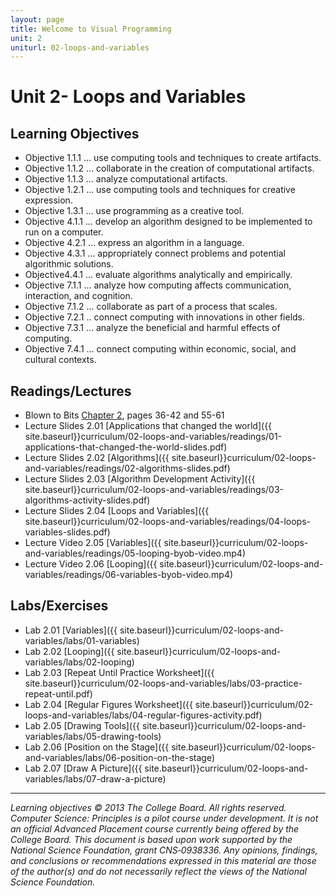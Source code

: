 ```yaml
---
layout: page
title: Welcome to Visual Programming
unit: 2
uniturl: 02-loops-and-variables
---
```



Unit 2- Loops and Variables
======================================


Learning Objectives
-------------------
 * Objective 1.1.1 … use computing tools and techniques to create artifacts.
 * Objective 1.1.2 … collaborate in the creation of computational artifacts.
 * Objective 1.1.3 … analyze computational artifacts.
 * Objective 1.2.1 … use computing tools and techniques for creative expression.
 * Objective 1.3.1 … use programming as a creative tool.
 * Objective 4.1.1 … develop an algorithm designed to be implemented to run on a computer.
 * Objective 4.2.1 … express an algorithm in a language.
 * Objective 4.3.1 … appropriately connect problems and potential algorithmic solutions.
 * Objective4.4.1 … evaluate algorithms analytically and empirically.
 * Objective 7.1.1 … analyze how computing affects communication, interaction, and cognition.
 * Objective 7.1.2 … collaborate as part of a process that scales. 
 * Objective 7.2.1 .. connect computing with innovations in other fields.
 * Objective 7.3.1 … analyze the beneficial and harmful effects of computing.
 * Objective 7.4.1 … connect computing within economic, social, and cultural contexts.


Readings/Lectures
-----------------
 * Blown to Bits [Chapter 2](http://www.bitsbook.com/wp-content/uploads/2008/12/chapter2.pdf), pages 36-42 and 55-61
 * Lecture Slides 2.01 [Applications that changed the world]({{ site.baseurl}}curriculum/02-loops-and-variables/readings/01-applications-that-changed-the-world-slides.pdf)
 * Lecture Slides 2.02 [Algorithms]({{ site.baseurl}}curriculum/02-loops-and-variables/readings/02-algorithms-slides.pdf)
 * Lecture Slides 2.03 [Algorithm Development Activity]({{ site.baseurl}}curriculum/02-loops-and-variables/readings/03-algorithms-activity-slides.pdf)
 * Lecture Slides 2.04 [Loops and Variables]({{ site.baseurl}}curriculum/02-loops-and-variables/readings/04-loops-variables-slides.pdf)
 * Lecture Video 2.05 [Variables]({{ site.baseurl}}curriculum/02-loops-and-variables/readings/05-looping-byob-video.mp4)
 * Lecture Video 2.06 [Looping]({{ site.baseurl}}curriculum/02-loops-and-variables/readings/06-variables-byob-video.mp4)
 

Labs/Exercises
--------------
 * Lab 2.01 [Variables]({{ site.baseurl}}curriculum/02-loops-and-variables/labs/01-variables)
 * Lab 2.02 [Looping]({{ site.baseurl}}curriculum/02-loops-and-variables/labs/02-looping)
 * Lab 2.03 [Repeat Until Practice Worksheet]({{ site.baseurl}}curriculum/02-loops-and-variables/labs/03-practice-repeat-until.pdf)
 * Lab 2.04 [Regular Figures Worksheet]({{ site.baseurl}}curriculum/02-loops-and-variables/labs/04-regular-figures-activity.pdf)
 * Lab 2.05 [Drawing Tools]({{ site.baseurl}}curriculum/02-loops-and-variables/labs/05-drawing-tools)
 * Lab 2.06 [Position on the Stage]({{ site.baseurl}}curriculum/02-loops-and-variables/labs/06-position-on-the-stage)
 * Lab 2.07 [Draw A Picture]({{ site.baseurl}}curriculum/02-loops-and-variables/labs/07-draw-a-picture)

---
*Learning objectives © 2013 The College Board. All rights reserved. Computer Science: Principles is a pilot course under development. It is not an official Advanced Placement course currently being offered by the College Board. This document is based upon work supported by the National Science Foundation, grant CNS‐0938336. Any opinions, findings, and conclusions or recommendations expressed in this material are those of the author(s) and do not necessarily reflect the views of the National Science Foundation.*
